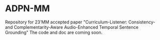 # ADPN-MM
Repository for 23'MM accepted paper "Curriculum-Listener: Consistency- and Complementarity-Aware Audio-Enhanced Temporal Sentence Grounding"
The code and doc are coming soon.
